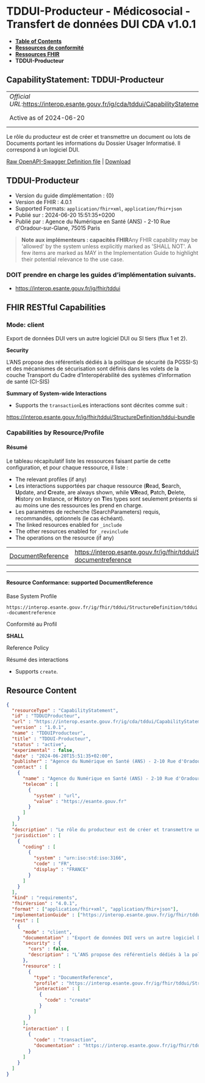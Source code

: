 # TDDUI-Producteur - Médicosocial - Transfert de données DUI CDA v1.0.1

* [**Table of Contents**](toc.md)
* [**Ressources de conformité**](ressources_conformite.md)
* [**Ressources FHIR**](artifacts.md)
* **TDDUI-Producteur**

## CapabilityStatement: TDDUI-Producteur 

| | |
| :--- | :--- |
| *Official URL*:https://interop.esante.gouv.fr/ig/cda/tddui/CapabilityStatement/TDDUIProducteur | *Version*:1.0.1 |
| Active as of 2024-06-20 | *Computable Name*:TDDUIProducteur |

 
Le rôle du producteur est de créer et transmettre un document ou lots de Documents portant les informations du Dossier Usager Informatisé. Il correspond à un logiciel DUI. 

 [Raw OpenAPI-Swagger Definition file](TDDUIProducteur.openapi.json) | [Download](TDDUIProducteur.openapi.json) 

## TDDUI-Producteur

* Version du guide dimplémentation : {0} 
* Version de FHIR : 4.0.1 
* Supported Formats: `application/fhir+xml`, `application/fhir+json`
* Publié sur : 2024-06-20 15:51:35+0200 
* Publié par : Agence du Numérique en Santé (ANS) - 2-10 Rue d'Oradour-sur-Glane, 75015 Paris 

> **Note aux implémenteurs : capacités FHIR**Any FHIR capability may be 'allowed' by the system unless explicitly marked as 'SHALL NOT'. A few items are marked as MAY in the Implementation Guide to highlight their potential relevance to the use case.

### DOIT prendre en charge les guides d’implémentation suivants.

* https://interop.esante.gouv.fr/ig/fhir/tddui

## FHIR RESTful Capabilities

### Mode: client

Export de données DUI vers un autre logiciel DUI ou SI tiers (flux 1 et 2).

**Security**

> 

L’ANS propose des référentiels dédiés à la politique de sécurité (la PGSSI-S) et des mécanismes de sécurisation sont définis dans les volets de la couche Transport du Cadre d’Interopérabilité des systèmes d’information de santé (CI-SIS)


**Summary of System-wide Interactions**

* Supports the `transaction`Les interactions sont décrites comme suit :

https://interop.esante.gouv.fr/ig/fhir/tddui/StructureDefinition/tddui-bundle


### Capabilities by Resource/Profile

#### Résumé

Le tableau récapitulatif liste les ressources faisant partie de cette configuration, et pour chaque ressource, il liste :

* The relevant profiles (if any)
* Les interactions supportées par chaque ressource (**R**ead, **S**earch, **U**pdate, and **C**reate, are always shown, while **VR**ead, **P**atch, **D**elete, **H**istory on **I**nstance, or **H**istory on **T**les types sont seulement présents si au moins une des ressources les prend en charge.
* Les paramètres de recherche (SearchParameters) requis, recommandés, optionnels (le cas échéant).
* The linked resources enabled for `_include`
* The other resources enabled for `_revinclude`
* The operations on the resource (if any)

| | | | | | | | | | |
| :--- | :--- | :--- | :--- | :--- | :--- | :--- | :--- | :--- | :--- |
| [DocumentReference](#DocumentReference1-1) | https://interop.esante.gouv.fr/ig/fhir/tddui/StructureDefinition/tddui-documentreference |  |  |  | y |  |  |  |  |

-------

#### Resource Conformance: supported DocumentReference

Base System Profile

`https://interop.esante.gouv.fr/ig/fhir/tddui/StructureDefinition/tddui-documentreference`

Conformité au Profil

**SHALL**

Reference Policy

Résumé des interactions

* Supports `create`.



## Resource Content

```json
{
  "resourceType" : "CapabilityStatement",
  "id" : "TDDUIProducteur",
  "url" : "https://interop.esante.gouv.fr/ig/cda/tddui/CapabilityStatement/TDDUIProducteur",
  "version" : "1.0.1",
  "name" : "TDDUIProducteur",
  "title" : "TDDUI-Producteur",
  "status" : "active",
  "experimental" : false,
  "date" : "2024-06-20T15:51:35+02:00",
  "publisher" : "Agence du Numérique en Santé (ANS) - 2-10 Rue d'Oradour-sur-Glane, 75015 Paris",
  "contact" : [
    {
      "name" : "Agence du Numérique en Santé (ANS) - 2-10 Rue d'Oradour-sur-Glane, 75015 Paris",
      "telecom" : [
        {
          "system" : "url",
          "value" : "https://esante.gouv.fr"
        }
      ]
    }
  ],
  "description" : "Le rôle du producteur est de créer et transmettre un document ou lots de Documents portant les informations du Dossier Usager Informatisé. Il correspond à un logiciel DUI.",
  "jurisdiction" : [
    {
      "coding" : [
        {
          "system" : "urn:iso:std:iso:3166",
          "code" : "FR",
          "display" : "FRANCE"
        }
      ]
    }
  ],
  "kind" : "requirements",
  "fhirVersion" : "4.0.1",
  "format" : ["application/fhir+xml", "application/fhir+json"],
  "implementationGuide" : ["https://interop.esante.gouv.fr/ig/fhir/tddui"],
  "rest" : [
    {
      "mode" : "client",
      "documentation" : "Export de données DUI vers un autre logiciel DUI ou SI tiers (flux 1 et 2).",
      "security" : {
        "cors" : false,
        "description" : "L’ANS propose des référentiels dédiés à la politique de sécurité (la PGSSI-S) et des mécanismes de sécurisation sont définis dans les volets de la couche Transport du Cadre d’Interopérabilité des systèmes d’information de santé (CI-SIS)"
      },
      "resource" : [
        {
          "type" : "DocumentReference",
          "profile" : "https://interop.esante.gouv.fr/ig/fhir/tddui/StructureDefinition/tddui-documentreference",
          "interaction" : [
            {
              "code" : "create"
            }
          ]
        }
      ],
      "interaction" : [
        {
          "code" : "transaction",
          "documentation" : "https://interop.esante.gouv.fr/ig/fhir/tddui/StructureDefinition/tddui-bundle"
        }
      ]
    }
  ]
}

```
